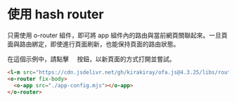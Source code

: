 <template is="exm-article">
<a href="../../publics/examples/use-hash-router/demo.html" preview></a>
<a href="../../publics/examples/use-hash-router/page1.html" main></a>
<a href="../../publics/examples/use-hash-router/page2.html"></a>
<a href="../../publics/examples/use-hash-router/app-config.mjs"></a>
</template>

# 使用 hash router

只需使用 o-router 組件，即可將 app 組件內的路由與當前網頁關聯起來。一旦頁面與路由綁定，即使進行頁面刷新，也能保持頁面的路由狀態。

在這個示例中，請點擊  <span style='font-family: "iconfont"'>&#xe7cb;</span>  按鈕，以新頁面的方式打開並嘗試。

```html
<l-m src="https://cdn.jsdelivr.net/gh/kirakiray/ofa.js@4.3.25/libs/router/dist/router.min.mjs"></l-m>
<o-router fix-body>
  <o-app src="./app-config.mjs"></o-app>
</o-router>
```